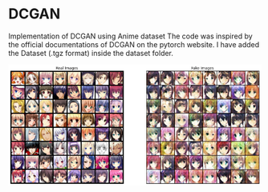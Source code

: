 # DCGAN
Implementation of DCGAN using Anime dataset
The code was inspired by the official documentations of DCGAN on the pytorch website.
I have added the Dataset (.tgz format) inside the dataset folder.

<img src="anime.png?raw=true"/>
